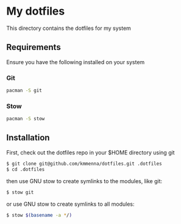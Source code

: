 # My dotfiles

This directory contains the dotfiles for my system

## Requirements

Ensure you have the following installed on your system

### Git

```bash
pacman -S git
```

### Stow

```bash
pacman -S stow
```

## Installation

First, check out the dotfiles repo in your $HOME directory using git

```bash
$ git clone git@github.com/kmmenna/dotfiles.git .dotfiles
$ cd .dotfiles
```

then use GNU stow to create symlinks to the modules, like git:

```bash
$ stow git
```

or use GNU stow to create symlinks to all modules:

```bash
$ stow $(basename -a */)
```